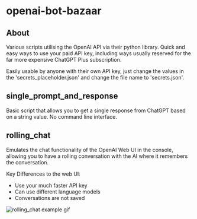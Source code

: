 # openai-bot-bazaar

## About
Various scripts utilising the OpenAI API via their python library. Quick and easy ways to use your paid API key, including ways usually reserved for the far more expensive ChatGPT Plus subscription.

Easily usable by anyone with their own API key, just change the values in the 'secrets_placeholder.json' and change the file name to 'secrets.json'.

## single_prompt_and_response
Basic script that allows you to get a single response from ChatGPT based on a string value. No command line interface.

## rolling_chat
Emulates the chat functionality of the OpenAI Web UI in the console, allowing you to have a rolling conversation with the AI where it remembers the conversation.

Key Differences to the web UI:
- Use your much faster API key
- Can use different language models
- Conversations are not saved

![rolling_chat example gif](https://i.imgur.com/pjuCkKm.gif)
